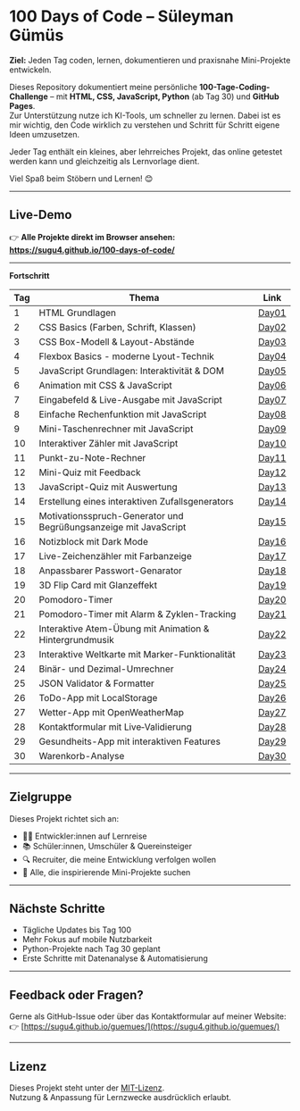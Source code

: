# 100 Days of Code – Süleyman Gümüs

**Ziel:** Jeden Tag coden, lernen, dokumentieren und praxisnahe Mini-Projekte entwickeln.

Dieses Repository dokumentiert meine persönliche **100-Tage-Coding-Challenge** – mit **HTML, CSS, JavaScript, Python** (ab Tag 30) und **GitHub Pages**.  
Zur Unterstützung nutze ich KI-Tools, um schneller zu lernen. Dabei ist es mir wichtig, den Code wirklich zu verstehen und Schritt für Schritt eigene Ideen umzusetzen.  

Jeder Tag enthält ein kleines, aber lehrreiches Projekt, das online getestet werden kann und gleichzeitig als Lernvorlage dient.  

Viel Spaß beim Stöbern und Lernen! 😊


---

## Live-Demo

👉 **Alle Projekte direkt im Browser ansehen:**  
**https://sugu4.github.io/100-days-of-code/**

---

**Fortschritt**

| Tag | Thema            | Link            |
|-----|------------------|-----------------|
|   1 | HTML Grundlagen  | [Day01](./Day01)|
|   2 | CSS Basics (Farben, Schrift, Klassen) | [Day02](./Day02) |
|   3 | CSS Box-Modell & Layout-Abstände | [Day03](./Day03) |
|   4 | Flexbox Basics - moderne Lyout-Technik | [Day04](./Day04/) |
|   5 | JavaScript Grundlagen: Interaktivität & DOM | [Day05](./Day05/) |
|   6 | Animation mit CSS & JavaScript | [Day06](./Day06/) |
|   7 | Eingabefeld & Live-Ausgabe mit JavaScript | [Day07](./Day07/) |
|   8 | Einfache Rechenfunktion mit JavaScript | [Day08](./Day08/) |
|   9 | Mini-Taschenrechner mit JavaScript | [Day09](./Day09/) |
|  10 | Interaktiver Zähler mit JavaScript | [Day10](./Day10/) |
|  11 | Punkt-zu-Note-Rechner | [Day11](./Day11/) |
|  12 | Mini-Quiz mit Feedback | [Day12](./Day12/) |
|  13 | JavaScript-Quiz mit Auswertung | [Day13](./Day13/) |
|  14 | Erstellung eines interaktiven Zufallsgenerators | [Day14](./Day14/) |
|  15 | Motivationsspruch-Generator und Begrüßungsanzeige mit JavaScript | [Day15](./Day15/) |
|  16 | Notizblock mit Dark Mode | [Day16](./Day16/) |
|  17 | Live-Zeichenzähler mit Farbanzeige | [Day17](./Day17/) |
|  18 | Anpassbarer Passwort-Genarator | [Day18](./Day18/) |
|  19 | 3D Flip Card mit Glanzeffekt | [Day19](./Day19/) |
|  20 | Pomodoro-Timer | [Day20](./Day20/) |
|  21 | Pomodoro-Timer mit Alarm & Zyklen-Tracking | [Day21](./Day21/) |
|  22 | Interaktive Atem-Übung mit Animation & Hintergrundmusik | [Day22](./Day22/) |
|  23 | Interaktive Weltkarte mit Marker-Funktionalität | [Day23](./Day23/) |
|  24 | Binär- und Dezimal-Umrechner | [Day24](./Day24/) |
|  25 | JSON Validator & Formatter | [Day25](./Day25/) |
|  26 | ToDo-App mit LocalStorage | [Day26](./Day26/) |
|  27 | Wetter-App mit OpenWeatherMap | [Day27](./Day27/) |
|  28 | Kontaktformular mit Live‑Validierung | [Day28](./Day28/) |
|  29 | Gesundheits-App mit interaktiven Features | [Day29](./Day29/) |
|  30 | Warenkorb-Analyse | [Day30](./Day30/) |


---

## Zielgruppe

Dieses Projekt richtet sich an:

- 👩‍💻 Entwickler:innen auf Lernreise
- 📚 Schüler:innen, Umschüler & Quereinsteiger
- 🔍 Recruiter, die meine Entwicklung verfolgen wollen
- 🚀 Alle, die inspirierende Mini-Projekte suchen

---

## Nächste Schritte

- Tägliche Updates bis Tag 100
- Mehr Fokus auf mobile Nutzbarkeit
- Python-Projekte nach Tag 30 geplant
- Erste Schritte mit Datenanalyse & Automatisierung

---

## Feedback oder Fragen?

Gerne als GitHub-Issue oder über das Kontaktformular auf meiner Website:  
👉 [https://sugu4.github.io/guemues/](https://sugu4.github.io/guemues/)

---

## Lizenz

Dieses Projekt steht unter der [MIT-Lizenz](./LICENSE).  
Nutzung & Anpassung für Lernzwecke ausdrücklich erlaubt.